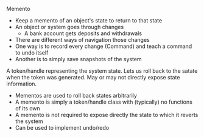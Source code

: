 Memento

- Keep a memento of an object's state to return to that state
- An object or system goes through changes
     - A bank account gets deposits and withdrawals
 - There are different ways of navigation those changes
 - One way is to record every change (Command) and teach a command to undo itself
 - Another is to simply save snapshots of the system
 
A token/handle representing the system state. Lets us roll back to the satate when the token was generated. May or may not directly expose state information.

- Mementos are used to roll back states arbitrarily
- A memento is simply a token/handle class with (typically) no functions of its own
- A memento is not required to expose directly the state to which it reverts the system
- Can be used to implement undo/redo
